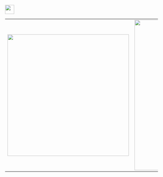 <img src="https://drive.google.com/file/d/1IdyTrYeHnaHLxHDsWU1y7cY7cFsa3W-V/view?usp=sharing" width="30px"></h2>
<center>
<table>
    <tr>
        <td><img width="400px" align="left" src="https://github-readme-stats.vercel.app/api/top-langs/?username=CorreaArams&hide=html&layout=compact&theme=buefy" /></td>
        <td><img width="495px" align="left" src="https://github-readme-stats.vercel.app/api?username=CorreaArams&theme=buefy"/></td>
    </tr>   
</table>
</center> 
